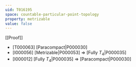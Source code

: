```yaml
---
uid: T016195
space: countable-particular-point-topology
property: metrizable
value: false
---
```

[[Proof]]

* [T000063] [Paracompact|P000030]
* [I000056] [Metrizable|P000053] => [Fully $T_4$|P000035]
* [I000012] [Fully $T_4$|P000035] => [Paracompact|P000030]


